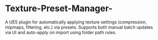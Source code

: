 # Texture-Preset-Manager-
A UE5 plugin for automatically applying texture settings (compression, mipmaps, filtering, etc.) via presets. Supports both manual batch updates via UI and auto-apply on import using folder path rules.
